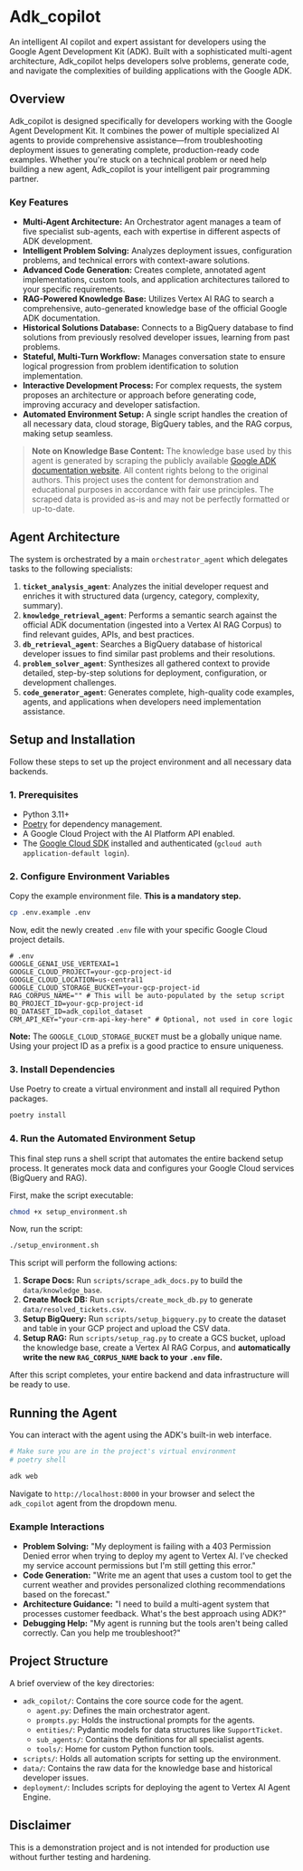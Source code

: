 # Adk_copilot

An intelligent AI copilot and expert assistant for developers using the Google Agent Development Kit (ADK). Built with a sophisticated multi-agent architecture, Adk_copilot helps developers solve problems, generate code, and navigate the complexities of building applications with the Google ADK.

  <!-- It's highly recommended to create and upload an architecture diagram -->

## Overview

Adk_copilot is designed specifically for developers working with the Google Agent Development Kit. It combines the power of multiple specialized AI agents to provide comprehensive assistance—from troubleshooting deployment issues to generating complete, production-ready code examples. Whether you're stuck on a technical problem or need help building a new agent, Adk_copilot is your intelligent pair programming partner.

### Key Features

-   **Multi-Agent Architecture:** An Orchestrator agent manages a team of five specialist sub-agents, each with expertise in different aspects of ADK development.
-   **Intelligent Problem Solving:** Analyzes deployment issues, configuration problems, and technical errors with context-aware solutions.
-   **Advanced Code Generation:** Creates complete, annotated agent implementations, custom tools, and application architectures tailored to your specific requirements.
-   **RAG-Powered Knowledge Base:** Utilizes Vertex AI RAG to search a comprehensive, auto-generated knowledge base of the official Google ADK documentation.
-   **Historical Solutions Database:** Connects to a BigQuery database to find solutions from previously resolved developer issues, learning from past problems.
-   **Stateful, Multi-Turn Workflow:** Manages conversation state to ensure logical progression from problem identification to solution implementation.
-   **Interactive Development Process:** For complex requests, the system proposes an architecture or approach before generating code, improving accuracy and developer satisfaction.
-   **Automated Environment Setup:** A single script handles the creation of all necessary data, cloud storage, BigQuery tables, and the RAG corpus, making setup seamless.

> **Note on Knowledge Base Content:** The knowledge base used by this agent is generated by scraping the publicly available [Google ADK documentation website](https://google.github.io/adk-docs/). All content rights belong to the original authors. This project uses the content for demonstration and educational purposes in accordance with fair use principles. The scraped data is provided as-is and may not be perfectly formatted or up-to-date.

## Agent Architecture

The system is orchestrated by a main `orchestrator_agent` which delegates tasks to the following specialists:

1.  **`ticket_analysis_agent`**: Analyzes the initial developer request and enriches it with structured data (urgency, category, complexity, summary).
2.  **`knowledge_retrieval_agent`**: Performs a semantic search against the official ADK documentation (ingested into a Vertex AI RAG Corpus) to find relevant guides, APIs, and best practices.
3.  **`db_retrieval_agent`**: Searches a BigQuery database of historical developer issues to find similar past problems and their resolutions.
4.  **`problem_solver_agent`**: Synthesizes all gathered context to provide detailed, step-by-step solutions for deployment, configuration, or development challenges.
5.  **`code_generator_agent`**: Generates complete, high-quality code examples, agents, and applications when developers need implementation assistance.

## Setup and Installation

Follow these steps to set up the project environment and all necessary data backends.

### 1. Prerequisites

-   Python 3.11+
-   [Poetry](https://python-poetry.org/docs/) for dependency management.
-   A Google Cloud Project with the AI Platform API enabled.
-   The [Google Cloud SDK](https://cloud.google.com/sdk/docs/install) installed and authenticated (`gcloud auth application-default login`).

### 2. Configure Environment Variables

Copy the example environment file. **This is a mandatory step.**

```bash
cp .env.example .env
```

Now, edit the newly created `.env` file with your specific Google Cloud project details.

```dotenv
# .env
GOOGLE_GENAI_USE_VERTEXAI=1
GOOGLE_CLOUD_PROJECT=your-gcp-project-id
GOOGLE_CLOUD_LOCATION=us-central1
GOOGLE_CLOUD_STORAGE_BUCKET=your-gcp-project-id
RAG_CORPUS_NAME="" # This will be auto-populated by the setup script
BQ_PROJECT_ID=your-gcp-project-id
BQ_DATASET_ID=adk_copilot_dataset
CRM_API_KEY="your-crm-api-key-here" # Optional, not used in core logic
```

**Note:** The `GOOGLE_CLOUD_STORAGE_BUCKET` must be a globally unique name. Using your project ID as a prefix is a good practice to ensure uniqueness.

### 3. Install Dependencies

Use Poetry to create a virtual environment and install all required Python packages.

```bash
poetry install
```

### 4. Run the Automated Environment Setup

This final step runs a shell script that automates the entire backend setup process. It generates mock data and configures your Google Cloud services (BigQuery and RAG).

First, make the script executable:
```bash
chmod +x setup_environment.sh
```

Now, run the script:
```bash
./setup_environment.sh
```

This script will perform the following actions:
1.  **Scrape Docs:** Run `scripts/scrape_adk_docs.py` to build the `data/knowledge_base`.
2.  **Create Mock DB:** Run `scripts/create_mock_db.py` to generate `data/resolved_tickets.csv`.
3.  **Setup BigQuery:** Run `scripts/setup_bigquery.py` to create the dataset and table in your GCP project and upload the CSV data.
4.  **Setup RAG:** Run `scripts/setup_rag.py` to create a GCS bucket, upload the knowledge base, create a Vertex AI RAG Corpus, and **automatically write the new `RAG_CORPUS_NAME` back to your `.env` file.**

After this script completes, your entire backend and data infrastructure will be ready to use.

## Running the Agent

You can interact with the agent using the ADK's built-in web interface.

```bash
# Make sure you are in the project's virtual environment
# poetry shell

adk web
```

Navigate to `http://localhost:8000` in your browser and select the `adk_copilot` agent from the dropdown menu.

### Example Interactions

-   **Problem Solving:** "My deployment is failing with a 403 Permission Denied error when trying to deploy my agent to Vertex AI. I've checked my service account permissions but I'm still getting this error."
-   **Code Generation:** "Write me an agent that uses a custom tool to get the current weather and provides personalized clothing recommendations based on the forecast."
-   **Architecture Guidance:** "I need to build a multi-agent system that processes customer feedback. What's the best approach using ADK?"
-   **Debugging Help:** "My agent is running but the tools aren't being called correctly. Can you help me troubleshoot?"

## Project Structure

A brief overview of the key directories:

-   `adk_copilot/`: Contains the core source code for the agent.
    -   `agent.py`: Defines the main orchestrator agent.
    -   `prompts.py`: Holds the instructional prompts for the agents.
    -   `entities/`: Pydantic models for data structures like `SupportTicket`.
    -   `sub_agents/`: Contains the definitions for all specialist agents.
    -   `tools/`: Home for custom Python function tools.
-   `scripts/`: Holds all automation scripts for setting up the environment.
-   `data/`: Contains the raw data for the knowledge base and historical developer issues.
-   `deployment/`: Includes scripts for deploying the agent to Vertex AI Agent Engine.

## Disclaimer

This is a demonstration project and is not intended for production use without further testing and hardening.